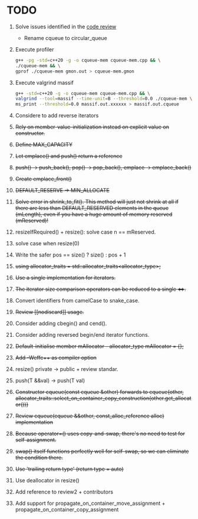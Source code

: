 # TODO

1. Solve issues identified in the [code review](https://codereview.stackexchange.com/questions/281005/simple-c-circular-queue)
    * Rename cqueue to circular_queue
2. Execute profiler

    ```sh
    g++ -pg -std=c++20 -g -o cqueue-mem cqueue-mem.cpp && \
    ./cqueue-mem && \
    gprof ./cqueue-mem gmon.out > cqueue-mem.gmon
    ```

3. Execute valgrind massif

    ```sh
    g++ -std=c++20 -g -o cqueue-mem cqueue-mem.cpp && \
    valgrind --tool=massif --time-unit=B --threshold=0.0 ./cqueue-mem \
    ms_print --threshold=0.0 massif.out.xxxxxx > massif.out.cqueue
    ```

4. Considere to add reverse iterators
5. ~~Rely on member-value-initialization instead on explicit value on constructor.~~
6. ~~Define MAX_CAPACITY~~
7. ~~Let emplace() and push() return a reference~~
8. ~~push() -> push_back(), pop() -> pop_back(), emplace -> emplace_back()~~
9. ~~Create emplace_front()~~
10. ~~DEFAULT_RESERVE -> MIN_ALLOCATE~~
11. ~~Solve error in shrink_to_fit(). This method will just not shrink at all if there are less than DEFAULT_RESERVED elements in the queue (mLength), even if you have a huge amount of memory reserved (mReserved)!~~
12. resizeIfRequired() + resize(): solve case n == mReserved.
13. solve case when resize(0)
14. Write the safer pos == size() ? size() : pos + 1
15. ~~using allocator_traits = std::allocator_traits<allocator_type>;~~
16. ~~Use a single implementation for iterators.~~
17. ~~The iterator size comparison operators can be reduced to a single <=>.~~
18. Convert identifiers from camelCase to snake_case.
19. ~~Review [[nodiscard]] usage.~~
20. Consider adding cbegin() and cend().
21. Consider adding reversed begin/end iterator functions.
22. ~~Default-initialise member mAllocator - allocator_type mAllocator = {};~~
23. ~~Add -Weffc++ as compiler option~~
24. resize() private -> public + review standar.
25. push(T &&val) -> push(T val)
26. ~~Constructor cqueue(const cqueue &other) forwards to cqueue{other, allocator_traits::select_on_container_copy_construction(other.get_allocator())}~~
27. ~~Review cqueue(cqueue &&other, const_alloc_reference alloc) implementation~~
28. ~~Because operator=() uses copy-and-swap, there's no need to test for self-assignment.~~
29. ~~swap() itself functions perfectly well for self-swap, so we can eliminate the condition there.~~
30. ~~Use 'trailing return type' (return type = auto)~~
31. Use deallocator in resize()
32. Add reference to review2 + contributors
33. Add support for propagate_on_container_move_assignment + propagate_on_container_copy_assignment
